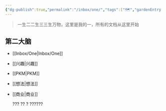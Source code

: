 ```yaml
---
{"dg-publish":true,"permalink":"/inbox/one/","tags":["🗺️","gardenEntry"],"noteIcon":"","created":"","updated":""}
---
```



> 一生二二生三三生万物，这里是我的一，所有的文档从这里开始

## 第二大脑
- [[Inbox/One\|Inbox/One]]
- [[兴趣\|兴趣]]
- [[PKM\|PKM]]
- [[想法\|想法]]
- [[商业\|商业]]

	???
	??
	?
??????